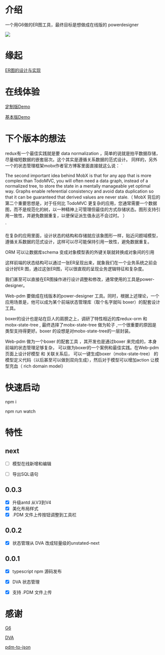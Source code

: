 
# 介绍

一个用G6做的ER图工具，最终目标是想做成在线版的 powerdesigner

<img target="_bank" src='https://raw.githubusercontent.com/lusess123/web-pdm/master/doc/web-pdm-pre.png'>


# 缘起

[ER图的设计与实现](https://www.yuque.com/antv/g6-blog/nbaywp)


# 在线体验


[定制版Demo](http://zyking.xyz:5080/demo/ "定制版Demo")

[基本版Demo](http://zyking.xyz:5002/ "基本版Demo")

# 下个版本的想法

redux有一个最佳实践就是要 data normalization ，简单的说就是拍平数据存储，尽量缩短数据的嵌套层次。这个其实是遵循关系数据的范式设计。
同样的，另外一个的状态管理框架mobx作者官方博客里面直接就这么说：
`

The second important idea behind MobX is that for any app that is more complex than TodoMVC, you will often need a data graph, instead of a normalized tree, to store the state in a mentally manageable yet optimal way. Graphs enable referential consistency and avoid data duplication so that it can be guaranteed that derived values are never stale.（
MobX 背后的第二个重要思想是，对于任何比 TodoMVC 更复杂的应用，您通常需要一个数据图，而不是规范化的树，以一种精神上可管理但最佳的方式存储状态。图形支持引用一致性，并避免数据重复，以便保证派生值永远不会过时。
）

`

 在复杂的应用里面，设计状态的结构和存储就应该象图形一样，贴近问题域模型，遵循关系数据的范式设计，这样可以尽可能保持引用一致性，避免数据重复。
 
ORM 可以让数据库schema 变成对象模型表的外键关联就转换成对象间的引用

这样前端的状态结构可以通过一张ER呈现出来，就象我们在一个业务系统之前会设计好ER 图，通过这张ER图，可以很直观的呈现业务逻辑特征和复杂度。

我们甚至可以直接在ER图操作进行设计调整和修改，通常使用的工具是power-designer。

Web-pdm 要做成在线版本的power-designer 工具。同时，根据上述理论，一个应用场景是，他可以成为某个前端状态管理库（取个名字就叫 boxer）的配套设计工具。

boxer的设计也是站在巨人的肩膀之上，调研了特性相近的库redux-orm 和 mobx-state-tree , 最终选择了mobx-state-tree 做为轮子 ,一个很重要的原因是类型支持得更好。boxer 的设想是对mobx-state-tree的一层封装。

Web-pdm 做为一个boxer  的配套工具 ，其开发也是通过boxer 来完成的，本身前端的状态管理足够复杂， 可以做为boxer的一个案例和最佳实践。在Web-pdm 页面上设计好模型 和 关联关系后， 可以一键生成boxer（mobx-state-tree） 的模型定义代码（以后甚至可以做到双向生成），然后对于模型可以增加action 让模型充血（ rich domain model）


# 快速启动

npm i 

npm run watch

# 特性


## next

- [ ]  模型在线新增和编辑
- [ ]  导出SQL语句


## 0.0.3

- [x]  升级antd 从V3到V4
- [x]  美化布局样式
- [x]  .PDM 文件上传按钮调整到工具栏

## 0.0.2

- [x] 状态管理从 DVA 改成轻量级的unstated-next

## 0.0.1

- [x]  typescript npm 源码发布
- [x]  DVA 状态管理
- [x]  支持 .PDM 文件上传



# 感谢

[G6](https://g6.antv.vision/zh/)

[DVA](https://dvajs.com/guide/)

[pdm-to-json](https://github.com/shermam/pdm-to-json)
